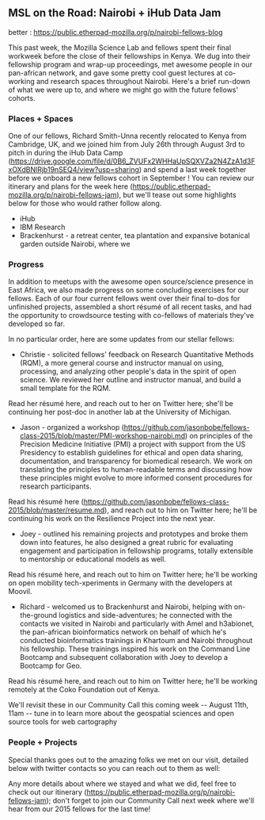 
## MSL on the Road: Nairobi + iHub Data Jam
better : https://public.etherpad-mozilla.org/p/nairobi-fellows-blog

This past week, the Mozilla Science Lab and fellows spent their final workweek before the close of their fellowships in Kenya. We dug into their fellowship program and wrap-up proceedings, met awesome people in our pan-african network, and gave some pretty cool guest lectures at co-working and research spaces throughout Nairobi. Here's a brief run-down of what we were up to, and where we might go with the future fellows' cohorts.


### Places + Spaces

One of our fellows, Richard Smith-Unna recently relocated to Kenya from Cambridge, UK, and we joined him from July 26th through August 3rd to pitch in during the iHub Data Camp (https://drive.google.com/file/d/0B6_ZVUFx2WHHaUpSQXVZa2N4ZzA1d3FxOXdBNlRjb19nSEQ4/view?usp=sharing) and spend a last week together before we onboard a new fellows cohort in September ! You can review our itinerary and plans for the week here (https://public.etherpad-mozilla.org/p/nairobi-fellows-jam), but we'll tease out some highlights below for those who would rather follow along.

* iHub
* IBM Research
* Brackenhurst - a retreat center, tea plantation and expansive botanical garden outside Nairobi, where we 

### Progress

In addition to meetups with the awesome open source/science presence in East Africa, we also made progress on some concluding exercises for our fellows. Each of our four current fellows went over their final to-dos for unfinished projects, assembled a short résumé of all recent tasks, and had the opportunity to crowdsource testing with co-fellows of materials they've developed so far.

In no particular order, here are some updates from our stellar fellows:

* Christie - solicited fellows' feedback on Research Quantitative Methods (RQM), a more general course and instructor manual on using, processing, and analyzing other people's data in the spirit of open science. We reviewed her outline and instructor manual, and build a small template for the RQM.

Read her résumé here, and reach out to her on Twitter here; she'll be continuing her post-doc in another lab at the University of Michigan.

* Jason - organized a workshop (https://github.com/jasonbobe/fellows-class-2015/blob/master/PMI-workshop-nairobi.md) on principles of the Precision Medicine Initiative (PMI) a project with support from the US Presidency to establish guidelines for ethical and open data sharing, documentation, and transparency for biomedical research. We work on translating the principles to human-readable terms and discussing how these principles might evolve to more informed consent procedures for research participants.

Read his résumé here (https://github.com/jasonbobe/fellows-class-2015/blob/master/resume.md), and reach out to him on Twitter here; he'll be continuing his work on the Resilience Project into the next year.

* Joey - outlined his remaining projects and prototypes and broke them down into features, he also designed a great rubric for evaluating engagement and participation in fellowship programs, totally extensible to mentorship or educational models as well. 


Read his résumé here, and reach out to him on Twitter here; he'll be working on open mobility tech-xperiments in Germany with the developers at Moovil.

* Richard -  welcomed us to Brackenhurst and Nairobi, helping with on-the-ground logistics and side-adventures; he connected with the contacts we visited in Nairobi and particularly with Amel and h3abionet, the pan-african bioinformatics network on behalf of which he's conducted bioinformatics trainings in Khartoum and Nairobi throughout his fellowship. These trainings inspired his work on the Command Line Bootcamp and subsequent collaboration with Joey to develop a Bootcamp for Geo. 

Read his résumé here, and reach out to him on Twitter here; he'll be working remotely at the Coko Foundation out of Kenya.


We'll revisit these in our Community Call this coming week -- August 11th, 11am -- tune in to learn more about the geospatial sciences and open source tools for web cartography



### People + Projects

Special thanks goes out to the amazing folks we met on our visit, detailed below with twitter contacts so you can reach out to them as well:

Any more details about where we stayed and what we did, feel free to check out our itinerary (https://public.etherpad-mozilla.org/p/nairobi-fellows-jam); don't forget to join our Community Call next week where we'll hear from our 2015 fellows for the last time!


